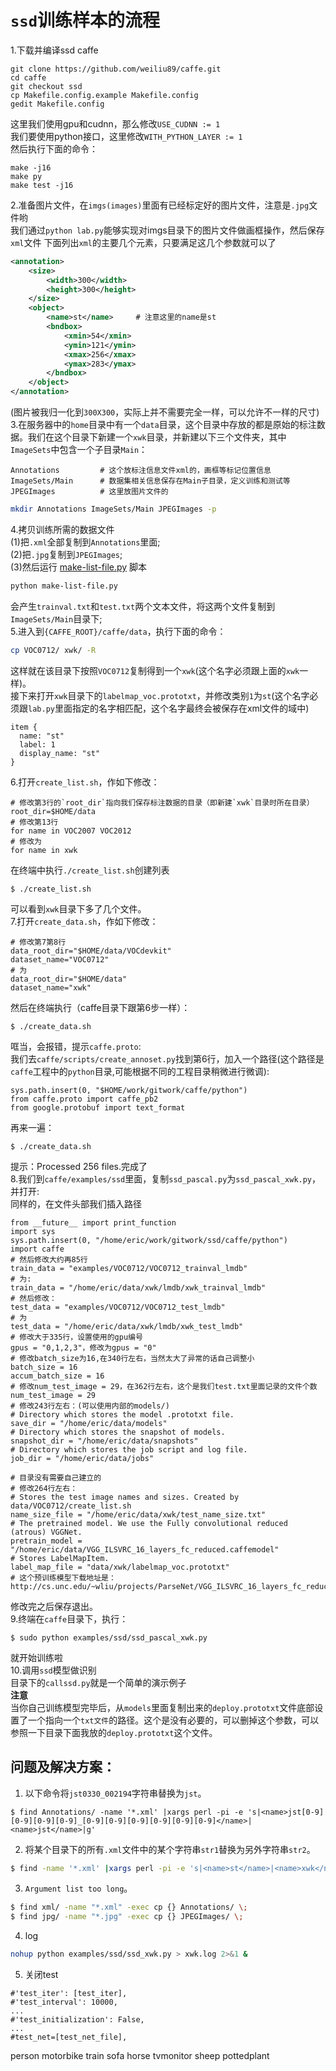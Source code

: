 # `ssd`训练样本的流程
1.下载并编译ssd caffe    
```
git clone https://github.com/weiliu89/caffe.git
cd caffe
git checkout ssd
cp Makefile.config.example Makefile.config
gedit Makefile.config
```
这里我们使用gpu和cudnn，那么修改`USE_CUDNN := 1`   
我们要使用python接口，这里修改`WITH_PYTHON_LAYER := 1`   
然后执行下面的命令：    
```
make -j16
make py
make test -j16
```
2.准备图片文件，在`imgs(images)`里面有已经标定好的图片文件，注意是`.jpg`文件哟   
我们通过`python lab.py`能够实现对imgs目录下的图片文件做画框操作，然后保存`xml`文件
下面列出`xml`的主要几个元素，只要满足这几个参数就可以了     
```xml
<annotation>
    <size>
        <width>300</width>
        <height>300</height>
    </size>
    <object>
        <name>st</name>     # 注意这里的name是st
        <bndbox>
            <xmin>54</xmin>
            <ymin>121</ymin>
            <xmax>256</xmax>
            <ymax>283</ymax>
        </bndbox>
    </object>
</annotation>
```
(图片被我归一化到`300X300`，实际上并不需要完全一样，可以允许不一样的尺寸)   
3.在服务器中的`home`目录中有一个`data`目录，这个目录中存放的都是原始的标注数据。我们在这个目录下新建一个`xwk`目录，并新建以下三个文件夹，其中`ImageSets`中包含一个子目录`Main`：    
```
Annotations         # 这个放标注信息文件xml的，画框等标记位置信息
ImageSets/Main      # 数据集相关信息保存在Main子目录，定义训练和测试等
JPEGImages          # 这里放图片文件的
```
```bash
mkdir Annotations ImageSets/Main JPEGImages -p
```
4.拷贝训练所需的数据文件   
(1)把`.xml`全部复制到`Annotations`里面;   
(2)把`.jpg`复制到`JPEGImages`;   
(3)然后运行 [make-list-file.py](make-list-file.py) 脚本  
```bash
python make-list-file.py
```
会产生`trainval.txt`和`test.txt`两个文本文件，将这两个文件复制到`ImageSets/Main`目录下;    
5.进入到`{CAFFE_ROOT}/caffe/data`，执行下面的命令：   
```bash
cp VOC0712/ xwk/ -R
```
这样就在该目录下按照`VOC0712`复制得到一个`xwk`(这个名字必须跟上面的`xwk`一样)。   
接下来打开`xwk`目录下的`labelmap_voc.prototxt`，并修改类别`1`为`st`(这个名字必须跟`lab.py`里面指定的名字相匹配，这个名字最终会被保存在xml文件的<name></name>域中)   
```
item {
  name: "st"
  label: 1
  display_name: "st"
}
```
6.打开`create_list.sh`，作如下修改：   
```
# 修改第3行的`root_dir`指向我们保存标注数据的目录（即新建`xwk`目录时所在目录）
root_dir=$HOME/data
# 修改第13行
for name in VOC2007 VOC2012  
# 修改为
for name in xwk
```
在终端中执行`./create_list.sh`创建列表    
```
$ ./create_list.sh
```
可以看到`xwk`目录下多了几个文件。   
7.打开`create_data.sh`，作如下修改：   
```
# 修改第7第8行
data_root_dir="$HOME/data/VOCdevkit"
dataset_name="VOC0712"
# 为
data_root_dir="$HOME/data"
dataset_name="xwk"
```
然后在终端执行（caffe目录下跟第6步一样）：   
```
$ ./create_data.sh
```
哐当，会报错，提示`caffe.proto`:   
我们去`caffe/scripts/create_annoset.py`找到第6行，加入一个路径(这个路径是`caffe`工程中的`python`目录,可能根据不同的工程目录稍微进行微调):   
```
sys.path.insert(0, "$HOME/work/gitwork/caffe/python")
from caffe.proto import caffe_pb2
from google.protobuf import text_format
```
再来一遍：   
```
$ ./create_data.sh
```
提示：Processed 256 files.完成了   
8.我们到`caffe/examples/ssd`里面，复制`ssd_pascal.py`为`ssd_pascal_xwk.py`，并打开:   
同样的，在文件头部我们插入路径   
```
from __future__ import print_function
import sys
sys.path.insert(0, "/home/eric/work/gitwork/ssd/caffe/python")
import caffe
# 然后修改大约再85行
train_data = "examples/VOC0712/VOC0712_trainval_lmdb"
# 为:
train_data = "/home/eric/data/xwk/lmdb/xwk_trainval_lmdb"
# 然后修改：
test_data = "examples/VOC0712/VOC0712_test_lmdb"
# 为
test_data = "/home/eric/data/xwk/lmdb/xwk_test_lmdb"
# 修改大于335行，设置使用的gpu编号
gpus = "0,1,2,3"，修改为gpus = "0"
# 修改batch_size为16,在340行左右，当然太大了异常的话自己调整小
batch_size = 16
accum_batch_size = 16
# 修改num_test_image = 29，在362行左右，这个是我们test.txt里面记录的文件个数
num_test_image = 29
# 修改243行左右：(可以使用内部的models/)
# Directory which stores the model .prototxt file.
save_dir = "/home/eric/data/models"
# Directory which stores the snapshot of models.
snapshot_dir = "/home/eric/data/snapshots"
# Directory which stores the job script and log file.
job_dir = "/home/eric/data/jobs"

# 目录没有需要自己建立的
# 修改264行左右：
# Stores the test image names and sizes. Created by data/VOC0712/create_list.sh
name_size_file = "/home/eric/data/xwk/test_name_size.txt"
# The pretrained model. We use the Fully convolutional reduced (atrous) VGGNet.
pretrain_model = "/home/eric/data/VGG_ILSVRC_16_layers_fc_reduced.caffemodel"
# Stores LabelMapItem.
label_map_file = "data/xwk/labelmap_voc.prototxt"
# 这个预训练模型下载地址是：http://cs.unc.edu/~wliu/projects/ParseNet/VGG_ILSVRC_16_layers_fc_reduced.caffemodel
```
修改完之后保存退出。   
9.终端在`caffe`目录下，执行：   
```
$ sudo python examples/ssd/ssd_pascal_xwk.py
```
就开始训练啦   
10.调用`ssd`模型做识别   
目录下的`callssd.py`就是一个简单的演示例子   
**注意**   
当你自己训练模型完毕后，从`models`里面复制出来的`deploy.prototxt`文件底部设置了一个指向一个`txt文件`的路径。这个是没有必要的，可以删掉这个参数，可以参照一下目录下面我放的`deploy.prototxt`这个文件。   

## 问题及解决方案：
1. 以下命令将`jst0330_002194`字符串替换为`jst`。    
```
$ find Annotations/ -name '*.xml' |xargs perl -pi -e 's|<name>jst[0-9][0-9][0-9][0-9]_[0-9][0-9][0-9][0-9][0-9][0-9]</name>|<name>jst</name>|g'
```
2. 将某个目录下的所有`.xml`文件中的某个字符串`str1`替换为另外字符串`str2`。   
```bash
$ find -name '*.xml' |xargs perl -pi -e 's|<name>st</name>|<name>xwk</name>|g'
```
3. `Argument list too long`。     
```bash
$ find xml/ -name "*.xml" -exec cp {} Annotations/ \;
$ find jpg/ -name "*.jpg" -exec cp {} JPEGImages/ \;
```
4. log    
```bash
nohup python examples/ssd/ssd_xwk.py > xwk.log 2>&1 &
```
5. 关闭test    
```
#'test_iter': [test_iter],
#'test_interval': 10000,
...
#'test_initialization': False,
...
#test_net=[test_net_file],
```

person
motorbike
train
sofa
horse
tvmonitor
sheep
pottedplant
